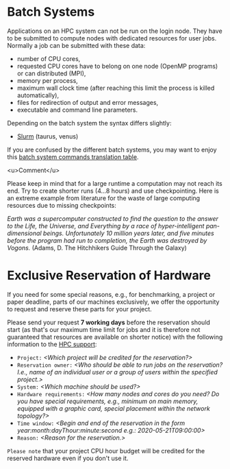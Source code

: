 # Batch Systems

Applications on an HPC system can not be run on the login node. They
have to be submitted to compute nodes with dedicated resources for user
jobs. Normally a job can be submitted with these data:

-   number of CPU cores,
-   requested CPU cores have to belong on one node (OpenMP programs) or
    can distributed (MPI),
-   memory per process,
-   maximum wall clock time (after reaching this limit the process is
    killed automatically),
-   files for redirection of output and error messages,
-   executable and command line parameters.

Depending on the batch system the syntax differs slightly:

-   [Slurm](Slurm) (taurus, venus)

If you are confused by the different batch systems, you may want to
enjoy this [batch system commands translation
table](http://slurm.schedmd.com/rosetta.pdf).

\<u>Comment\</u>

Please keep in mind that for a large runtime a computation may not reach
its end. Try to create shorter runs (4...8 hours) and use checkpointing.
Here is an extreme example from literature for the waste of large
computing resources due to missing checkpoints:

*Earth was a supercomputer constructed to find the question to the
answer to the Life, the Universe, and Everything by a race of
hyper-intelligent pan-dimensional beings. Unfortunately 10 million years
later, and five minutes before the program had run to completion, the
Earth was destroyed by Vogons.* (Adams, D. The Hitchhikers Guide Through
the Galaxy)

# Exclusive Reservation of Hardware

If you need for some special reasons, e.g., for benchmarking, a project
or paper deadline, parts of our machines exclusively, we offer the
opportunity to request and reserve these parts for your project.

Please send your request **7 working days** before the reservation
should start (as that's our maximum time limit for jobs and it is
therefore not guaranteed that resources are available on shorter notice)
with the following information to the [HPC
support](mailto:hpcsupport@zih.tu-dresden.de?subject=Request%20for%20a%20exclusive%20reservation%20of%20hardware&body=Dear%20HPC%20support%2C%0A%0AI%20have%20the%20following%20request%20for%20a%20exclusive%20reservation%20of%20hardware%3A%0A%0AProject%3A%0AReservation%20owner%3A%0ASystem%3A%0AHardware%20requirements%3A%0ATime%20window%3A%20%3C%5Byear%5D%3Amonth%3Aday%3Ahour%3Aminute%20-%20%5Byear%5D%3Amonth%3Aday%3Ahour%3Aminute%3E%0AReason%3A):

-   `Project:` *\<Which project will be credited for the reservation?>*
-   `Reservation owner:` *\<Who should be able to run jobs on the
    reservation? I.e., name of an individual user or a group of users
    within the specified project.>*
-   `System:` *\<Which machine should be used?>*
-   `Hardware requirements:` *\<How many nodes and cores do you need? Do
    you have special requirements, e.g., minimum on main memory,
    equipped with a graphic card, special placement within the network
    topology?>*
-   `Time window:` *\<Begin and end of the reservation in the form
    year:month:dayThour:minute:second e.g.: 2020-05-21T09:00:00>*
-   `Reason:` *\<Reason for the reservation.>*

`Please note` that your project CPU hour budget will be credited for the
reserved hardware even if you don't use it.
